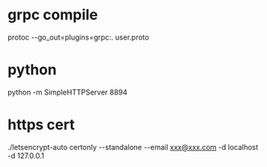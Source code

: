 # grpc compile
  protoc --go_out=plugins=grpc:.  user.proto

# python
  python -m SimpleHTTPServer 8894

# https cert
./letsencrypt-auto certonly --standalone --email xxx@xxx.com -d localhost -d 127.0.0.1

